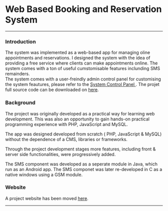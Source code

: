 # Web Based Booking and Reservation System
-----------------------------------------------------------------------------------------------------------------------------------                                           
                                           
### Introduction

The system was implemented as a web-based app for managing oline appointments and reservations. 
		 I designed the system with the idea of providing  a free service where clients can make appointments online.
		 The system comes with a ton of useful cumstomisable features inclunding SMS remainders.<br />
The system comes with a user-freindly admin control panel for customising the system feautures, please refer to the [System Control Panel ](http://www.booking.mbowa.net/#system_configuration).
 The projet full source code can be downloaded on [here](https://github.com/mattbowa/booking).


 

### Background
The project was originally developed as a practical way for learning web development. This was also an opportunity to gain hands-on practical programming experience with PHP, JavaScript and MySQL.<br />

The app was designed developed from scratch ( PHP, JavaScript & MySQL) without the dependence of a CMS, libraries or frameworks.

Through the project development stages more features, including front & server side functionalities,  were progressively added.<br />

The SMS component was developed as a seperate module in Java, which run as an Android app. The SMS componet was later re-developed in C as a native windows using a GSM module.

### Website
A project website has been moved [here](http://www.booking.mbowa.net/).  

                                                  
-------------------------------------------------------------------------------------------------------------------------------
